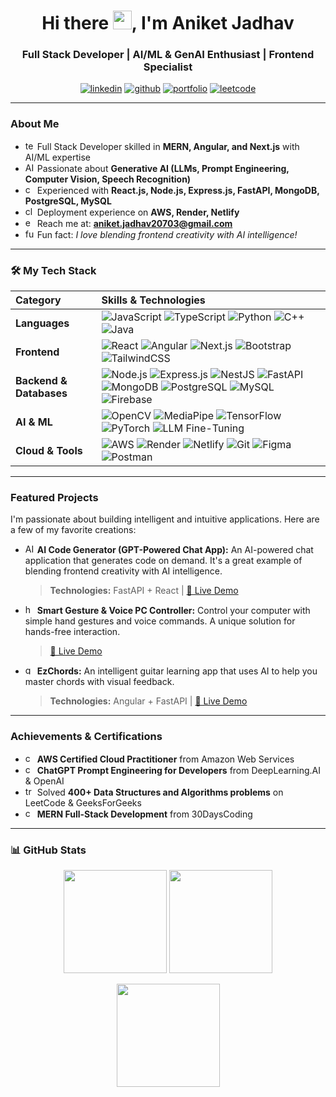 <h1 align="center">Hi there <img src="https://raw.githubusercontent.com/Anmol-Verma/Anmol-Verma/master/Assets/hand-wave.gif" width="30px">, I'm Aniket Jadhav</h1>
<h3 align="center">Full Stack Developer | AI/ML & GenAI Enthusiast | Frontend Specialist</h3>

<p align="center">
  <a href="https://www.linkedin.com/in/aniket-jadhav-a72466236/" target="blank"><img src="https://img.shields.io/badge/LinkedIn-%230077B5.svg?&style=for-the-badge&logo=linkedin&logoColor=white" alt="linkedin"/></a>
  <a href="https://github.com/aniketjadhav25000" target="blank"><img src="https://img.shields.io/badge/GitHub-%23121011.svg?&style=for-the-badge&logo=github&logoColor=white" alt="github"/></a>
  <a href="https://portfolio-ani-react.netlify.app/" target="blank"><img src="https://img.shields.io/badge/Portfolio-%23FF7139.svg?&style=for-the-badge&logo=firefox&logoColor=white" alt="portfolio"/></a>
  <a href="https://leetcode.com/u/user1222cx/" target="blank"><img src="https://img.shields.io/badge/LeetCode-%23FFA116.svg?&style=for-the-badge&logo=leetcode&logoColor=black" alt="leetcode"/></a>
</p>

---

### About Me
- <img src="https://skillicons.dev/icons?i=nodejs,react,express" height="15" alt="tech icon"/> Full Stack Developer skilled in **MERN, Angular, and Next.js** with AI/ML expertise
- <img src="https://img.icons8.com/color/48/artificial-intelligence.png" height="15" alt="AI icon"/> Passionate about **Generative AI (LLMs, Prompt Engineering, Computer Vision, Speech Recognition)**
- <img src="https://img.icons8.com/ios-filled/50/source-code.png" height="15" alt="code icon"/> Experienced with **React.js, Node.js, Express.js, FastAPI, MongoDB, PostgreSQL, MySQL**
- <img src="https://img.icons8.com/fluency/48/cloud.png" height="15" alt="cloud icon"/> Deployment experience on **AWS, Render, Netlify**
- <img src="https://img.icons8.com/material-outlined/24/new-post.png" height="15" alt="email icon"/> Reach me at: **aniket.jadhav20703@gmail.com**
- <img src="https://img.icons8.com/external-ink-ubicons/512/external-bolt-science-and-technology-ink-ubicons.png" height="15" alt="fun fact icon"/> Fun fact: *I love blending frontend creativity with AI intelligence!*

---

### 🛠️ My Tech Stack

| Category | Skills & Technologies |
| :--- | :--- |
| **Languages** | ![JavaScript](https://img.shields.io/badge/JavaScript-F7DF1E?style=for-the-badge&logo=javascript&logoColor=black) ![TypeScript](https://img.shields.io/badge/TypeScript-007ACC?style=for-the-badge&logo=typescript&logoColor=white) ![Python](https://img.shields.io/badge/Python-3776AB?style=for-the-badge&logo=python&logoColor=white) ![C++](https://img.shields.io/badge/C++-00599C?style=for-the-badge&logo=cplusplus&logoColor=white) ![Java](https://img.shields.io/badge/Java-007396?style=for-the-badge&logo=java&logoColor=white) |
| **Frontend** | ![React](https://img.shields.io/badge/React-20232A?style=for-the-badge&logo=react&logoColor=61DAFB) ![Angular](https://img.shields.io/badge/Angular-DD0031?style=for-the-badge&logo=angular&logoColor=white) ![Next.js](https://img.shields.io/badge/Next.js-000000?style=for-the-badge&logo=nextdotjs&logoColor=white) ![Bootstrap](https://img.shields.io/badge/Bootstrap-563D7C?style=for-the-badge&logo=bootstrap&logoColor=white) ![TailwindCSS](https://img.shields.io/badge/TailwindCSS-38B2AC?style=for-the-badge&logo=tailwind-css&logoColor=white) |
| **Backend & Databases**| ![Node.js](https://img.shields.io/badge/Node.js-43853D?style=for-the-badge&logo=node.js&logoColor=white) ![Express.js](https://img.shields.io/badge/Express.js-404D59?style=for-the-badge) ![NestJS](https://img.shields.io/badge/NestJS-E0234E?style=for-the-badge&logo=nestjs&logoColor=white) ![FastAPI](https://img.shields.io/badge/FastAPI-009688?style=for-the-badge&logo=fastapi&logoColor=white) ![MongoDB](https://img.shields.io/badge/MongoDB-4EA94B?style=for-the-badge&logo=mongodb&logoColor=white) ![PostgreSQL](https://img.shields.io/badge/PostgreSQL-316192?style=for-the-badge&logo=postgresql&logoColor=white) ![MySQL](https://img.shields.io/badge/MySQL-005C84?style=for-the-badge&logo=mysql&logoColor=white) ![Firebase](https://img.shields.io/badge/Firebase-FFCA28?style=for-the-badge&logo=firebase&logoColor=black) |
| **AI & ML** | ![OpenCV](https://img.shields.io/badge/OpenCV-27338e?style=for-the-badge&logo=OpenCV&logoColor=white) ![MediaPipe](https://img.shields.io/badge/MediaPipe-FF6F00?style=for-the-badge&logo=google&logoColor=white) ![TensorFlow](https://img.shields.io/badge/TensorFlow-FF6F00?style=for-the-badge&logo=TensorFlow&logoColor=white) ![PyTorch](https://img.shields.io/badge/PyTorch-EE4C2C?style=for-the-badge&logo=PyTorch&logoColor=white) ![LLM Fine-Tuning](https://img.shields.io/badge/LLM-FineTuning-8A2BE2?style=for-the-badge&logo=openai&logoColor=white) |
| **Cloud & Tools** | ![AWS](https://img.shields.io/badge/AWS-FF9900?style=for-the-badge&logo=amazonaws&logoColor=white) ![Render](https://img.shields.io/badge/Render-46E3B7?style=for-the-badge&logo=render&logoColor=black) ![Netlify](https://img.shields.io/badge/Netlify-00C7B7?style=for-the-badge&logo=netlify&logoColor=white) ![Git](https://img.shields.io/badge/Git-F05032?style=for-the-badge&logo=git&logoColor=white) ![Figma](https://img.shields.io/badge/Figma-F24E1E?style=for-the-badge&logo=figma&logoColor=white) ![Postman](https://img.shields.io/badge/Postman-FF6C37?style=for-the-badge&logo=postman&logoColor=white) |

---

### Featured Projects

I'm passionate about building intelligent and intuitive applications. Here are a few of my favorite creations:

- <img src="https://img.icons8.com/color/48/artificial-intelligence.png" height="15" alt="AI icon"/> **AI Code Generator (GPT-Powered Chat App):** An AI-powered chat application that generates code on demand. It's a great example of blending frontend creativity with AI intelligence.
  > **Technologies:** FastAPI + React | [🔗 Live Demo](https://dancing-mousse-c5c6d5.netlify.app/)

- <img src="https://img.icons8.com/ios-filled/50/hand.png" height="15" alt="hand icon"/> **Smart Gesture & Voice PC Controller:** Control your computer with simple hand gestures and voice commands. A unique solution for hands-free interaction.
  > [🔗 Live Demo](https://smart-gesture-voice-pc-controller.netlify.app/)

- <img src="https://img.icons8.com/ios-filled/50/guitar.png" height="15" alt="guitar icon"/> **EzChords:** An intelligent guitar learning app that uses AI to help you master chords with visual feedback.
  > **Technologies:** Angular + FastAPI | [🔗 Live Demo](https://ezchords-guitar-learning.netlify.app/)

---

### Achievements & Certifications
- <img src="https://img.icons8.com/ios-filled/50/certificate--v1.png" height="15" alt="certificate icon"/> **AWS Certified Cloud Practitioner** from Amazon Web Services
- <img src="https://img.icons8.com/ios-filled/50/certificate--v1.png" height="15" alt="certificate icon"/> **ChatGPT Prompt Engineering for Developers** from DeepLearning.AI & OpenAI
- <img src="https://img.icons8.com/ios-filled/50/trophy.png" height="15" alt="trophy icon"/> Solved **400+ Data Structures and Algorithms problems** on LeetCode & GeeksForGeeks
- <img src="https://img.icons8.com/ios-filled/50/certificate--v1.png" height="15" alt="certificate icon"/> **MERN Full-Stack Development** from 30DaysCoding

---

### 📊 GitHub Stats

<p align="center">
  <img src="https://github-readme-stats.vercel.app/api?username=aniketjadhav25000&show_icons=true&count_private=true&theme=tokyonight" height="165" />
  <img src="https://github-readme-streak-stats.herokuapp.com/?user=aniketjadhav25000&theme=tokyonight" height="165" />
</p>
<p align="center">
  <img src="https://github-readme-stats.vercel.app/api/top-langs/?username=aniketjadhav25000&layout=compact&theme=tokyonight" height="165" />
</p>
